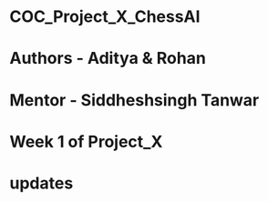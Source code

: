 # COC_Project_X_ChessAI
# Authors - Aditya & Rohan
# Mentor - Siddheshsingh Tanwar
# Week 1 of Project_X
# updates